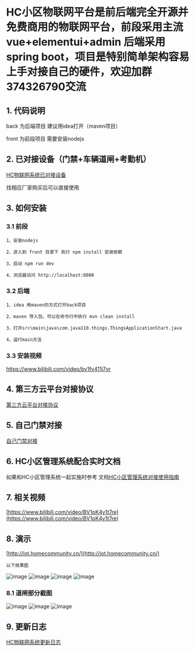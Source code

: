 # HC小区物联网平台是前后端完全开源并免费商用的物联网平台，前段采用主流vue+elementui+admin 后端采用spring boot，项目是特别简单架构容易上手对接自己的硬件，欢迎加群374326790交流


## 1. 代码说明

   back 为后端项目 建议用idea打开（maven项目）

   front 为前段项目 需要安装nodejs 

## 2. 已对接设备（门禁+车辆道闸+考勤机）

[HC物联网系统已对接设备](back/docs/machine.md)

找相应厂家购买后可以直接使用


## 3. 如何安装

### 3.1 前段

	1、安装nodejs

	2、进入到 front 目录下 执行 npm install 安装依赖

	3、启动 npm run dev

	4、浏览器访问 http://localhost:8080

### 3.2 后端

	1、idea 用maven的方式打开back项目

	2、maven 导入包，可以在命令行中执行 mvn clean install

	3、打开src\main\java\com.java110.things.ThingsApplicationStart.java 

	4、运行main方法

### 3.3 安装视频

https://www.bilibili.com/video/bv1fv411j7vr

## 4. 第三方云平台对接协议

[第三方云平台对接协议](back/docs/api.md)


## 5. 自己门禁对接

[自己门禁对接](back/docs/accessControlInterface.md)

## 6. HC小区管理系统配合实时文档

如果和HC小区管理系统一起实施时参考 文档[HC小区管理系统对接使用指南](back/docs/linkHc.md)


## 7. 相关视频

[https://www.bilibili.com/video/BV1pK4y1t7re](https://www.bilibili.com/video/BV1pK4y1t7re)


## 8. 演示

[http://iot.homecommunity.cn/](http://iot.homecommunity.cn/)

	以下效果图

![image](docs/img/login.png)
![image](docs/img/menjing.png)
![image](docs/img/menjingxiyi.png)
![image](docs/img/settings.png)

### 8.1 道闸部分截图

![image](docs/img/car1.png)
![image](docs/img/car2.jpg)
![image](docs/img/car3.jpg)


## 9. 更新日志

[HC物联网系统更新日志](back/ChangeLog.md)